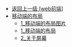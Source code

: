 - [返回上一级 [web前端]](page/web前端/)
- [移动端的布局](page/web前端/移动端的布局/)
  - [1_移动端的布局图片](page/web前端/移动端的布局/1_移动端的布局图片/)
  - [1_移动端的布局](page/web前端/移动端的布局/1_移动端的布局.md)
  - [2_关于屏幕](page/web前端/移动端的布局/2_关于屏幕.md)
